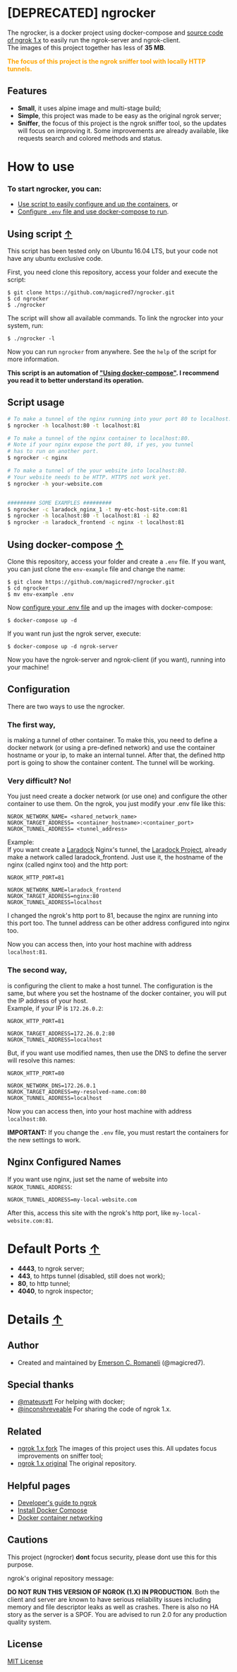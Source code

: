 # [DEPRECATED] ngrocker

The ngrocker, is a docker project using docker-compose and [source code of ngrok 1.x](https://github.com/magicred7/ngrok/) to easily run the ngrok-server and ngrok-client. <br/>
The images of this project together has less of **35 MB**.

<strong style="color: orange">The focus of this project is the ngrok sniffer tool with locally HTTP tunnels.</strong>

## Features
- **Small**, it uses alpine image and multi-stage build;
- **Simple**, this project was made to be easy as the original ngrok server;
- **Sniffer**, the focus of this project is the ngrok sniffer tool, so the updates will focus on improving it. Some improvements are already available, like requests search and colored methods and status.

# How to use

### To start ngrocker, you can:
- [Use script to easily configure and up the containers,](#using-script-) or
- [Configure `.env` file and use docker-compose to run](#using-docker-compose-).

## Using script [&uarr;](#how-to-use)

This script has been tested only on Ubuntu 16.04 LTS, but your code not have any ubuntu exclusive code.

First, you need clone this repository, access your folder and execute the script:

    $ git clone https://github.com/magicred7/ngrocker.git
    $ cd ngrocker
    $ ./ngrocker

The script will show all available commands. To link the ngrocker into your system, run:

    $ ./ngrocker -l

Now you can run `ngrocker` from anywhere. See the `help` of the script for more information.

**This script is an automation of ["Using docker-compose"](#using-docker-compose-). I recommend you read it to better understand its operation.**

## Script usage

```bash
# To make a tunnel of the nginx running into your port 80 to localhost:81.
$ ngrocker -h localhost:80 -t localhost:81

# To make a tunnel of the nginx container to localhost:80.
# Note if your nginx expose the port 80, if yes, you tunnel
# has to run on another port.
$ ngrocker -c nginx

# To make a tunnel of the your website into localhost:80.
# Your website needs to be HTTP. HTTPS not work yet.
$ ngrocker -h your-website.com


######### SOME EXAMPLES #########
$ ngrocker -c laradock_nginx_1 -t my-etc-host-site.com:81
$ ngrocker -h localhost:80 -t localhost:81 -i 82
$ ngrocker -n laradock_frontend -c nginx -t localhost:81
```

## Using docker-compose [&uarr;](#how-to-use)

Clone this repository, access your folder and create a `.env` file. If you want, you can just clone the `env-example` file and change the name:

    $ git clone https://github.com/magicred7/ngrocker.git
    $ cd ngrocker
    $ mv env-example .env

Now [configure your .env file](#configuration) and up the images with docker-compose:

    $ docker-compose up -d

If you want run just the ngrok server, execute:

    $ docker-compose up -d ngrok-server

Now you have the ngrok-server and ngrok-client (if you want), running into your machine!

## Configuration

There are two ways to use the ngrocker.

### The first way,
is making a tunnel of other container. To make this, you need to define a docker network (or using a pre-defined network) and use the container hostname or your ip, to make an internal tunnel. After that, the defined http port is going to show the container content. The tunnel will be working.<br/>

### Very difficult? No!<br/>
You just need create a docker network (or use one) and configure the other container to use them. On the ngrok, you just modify your .env file like this:

    NGROK_NETWORK_NAME= <shared_network_name>
    NGROK_TARGET_ADDRESS= <container_hostname>:<container_port>
    NGROK_TUNNEL_ADDRESS= <tunnel_address>

Example:<br/>
If you want create a [Laradock](https://github.com/laradock/laradock) Nginx's tunnel, the [Laradock Project](https://github.com/laradock/laradock), already make a network called laradock_frontend. Just use it, the hostname of the nginx (called nginx too) and the http port:

    NGROK_HTTP_PORT=81

    NGROK_NETWORK_NAME=laradock_frontend
    NGROK_TARGET_ADDRESS=nginx:80
    NGROK_TUNNEL_ADDRESS=localhost

I changed the ngrok's http port to 81, because the nginx are running into this port too.
The tunnel address can be other address configured into nginx too.

Now you can access then, into your host machine with address `localhost:81`.

### The second way,
is configuring the client to make a host tunnel. The configuration is the same, but where you set the hostname of the docker container, you will put the IP address of your host.<br/>
Example, if your IP is `172.26.0.2`:

    NGROK_HTTP_PORT=81

    NGROK_TARGET_ADDRESS=172.26.0.2:80
    NGROK_TUNNEL_ADDRESS=localhost

But, if you want use modified names, then use the DNS to define the server will resolve this names:

    NGROK_HTTP_PORT=80

    NGROK_NETWORK_DNS=172.26.0.1
    NGROK_TARGET_ADDRESS=my-resolved-name.com:80
    NGROK_TUNNEL_ADDRESS=localhost

Now you can access then, into your host machine with address `localhost:80`.

**IMPORTANT:** If you change the `.env` file, you must restart the containers for the new settings to work.

## Nginx Configured Names

If you want use nginx, just set the name of website into `NGROK_TUNNEL_ADDRESS`:

    NGROK_TUNNEL_ADDRESS=my-local-website.com

After this, access this site with the ngrok's http port, like `my-local-website.com:81`.

# Default Ports [&uarr;](#how-to-use)
- **4443**, to ngrok server;
- **443**, to https tunnel (disabled, still does not work);
- **80**, to http tunnel;
- **4040**, to ngrok inspector;

# Details [&uarr;](#how-to-use)

## Author

- Created and maintained by [Emerson C. Romaneli](https://github.com/magicred7) (@magicred7).

## Special thanks

- [@mateusvtt](https://github.com/mateusvtt) For helping with docker;
- [@inconshreveable](https://github.com/inconshreveable) For sharing the code of ngrok 1.x.

## Related

- [ngrok 1.x fork](https://github.com/magicred7/ngrok) The images of this project uses this. All updates focus improvements on sniffer tool;
- [ngrok 1.x original](https://github.com/inconshreveable/ngrok) The original repository.

## Helpful pages

- [Developer's guide to ngrok](https://github.com/magicred7/ngrok/blob/master/docs/DEVELOPMENT.md)
- [Install Docker Compose](https://docs.docker.com/compose/install/)
- [Docker container networking](https://docs.docker.com/engine/userguide/networking/#default-networks)

## Cautions

This project (ngrocker) **dont** focus security, please dont use this for this purpose.

ngrok's original repository message:

**DO NOT RUN THIS VERSION OF NGROK (1.X) IN PRODUCTION**. Both the client and server are known to have serious reliability issues including memory and file descriptor leaks as well as crashes. There is also no HA story as the server is a SPOF. You are advised to run 2.0 for any production quality system. 

## License

[MIT License](https://github.com/laradock/laradock/blob/master/LICENSE)
